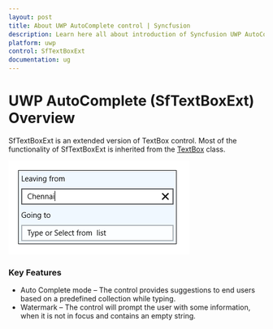 ```yaml
---
layout: post
title: About UWP AutoComplete control | Syncfusion
description: Learn here all about introduction of Syncfusion UWP AutoComplete (SfTextBoxExt) control, its elements and more.
platform: uwp
control: SfTextBoxExt
documentation: ug
---
```


# UWP AutoComplete (SfTextBoxExt) Overview

SfTextBoxExt is an extended version of TextBox control. Most of the functionality of SfTextBoxExt is inherited from the [TextBox](https://learn.microsoft.com/en-us/uwp/api/Windows.UI.Xaml.Controls.TextBox?redirectedfrom=MSDN&view=winrt-19041) class.

![Overview of SfTextBoxExt control for UWP ](Overview_images/Overview_img1.png)

### Key Features

* Auto Complete mode – The control provides suggestions to end users based on a predefined collection while typing.
* Watermark – The control will prompt the user with some information, when it is not in focus and contains an empty string.
